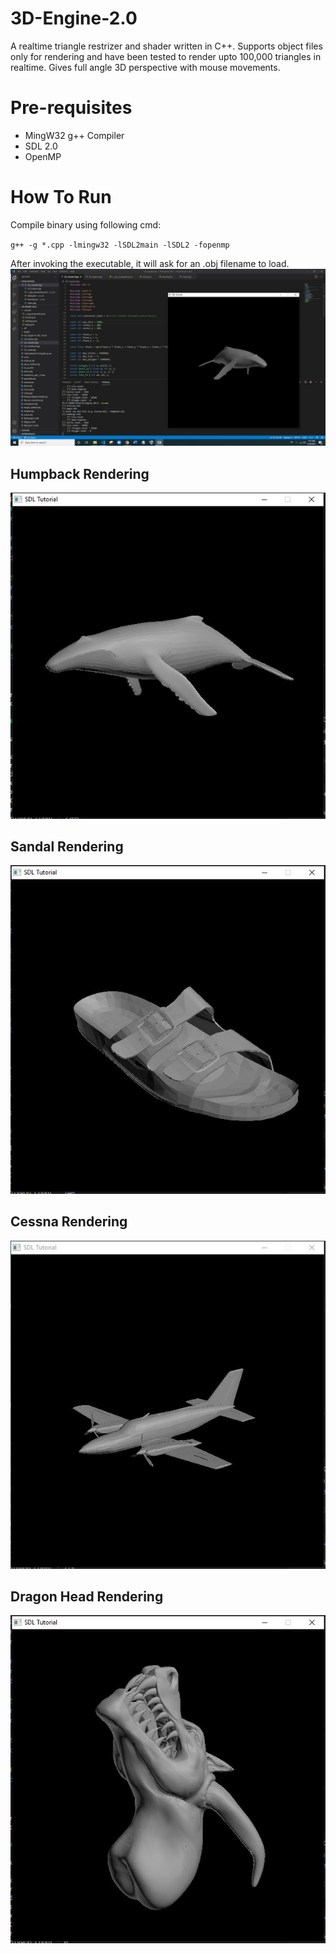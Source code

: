 # 3D-Engine-2.0
A realtime triangle restrizer and shader written in C++. Supports object files only for rendering and have been tested to render upto 100,000 triangles in realtime. Gives full angle 3D perspective with mouse movements.

# Pre-requisites
* MingW32 g++ Compiler
* SDL 2.0
* OpenMP

# How To Run
Compile binary using following cmd:

``
g++ -g *.cpp -lmingw32 -lSDL2main -lSDL2 -fopenmp
``

After invoking the executable, it will ask for an .obj filename to load.
![alt text](https://github.com/ShamsArfeen/3D-Engine-2.0/blob/main/ExampleSS.JPG?raw=true)


## Humpback Rendering
![alt text](https://github.com/ShamsArfeen/3D-Engine-2.0/blob/main/whale.JPG?raw=true)
## Sandal Rendering
![alt text](https://github.com/ShamsArfeen/3D-Engine-2.0/blob/main/sandal.JPG?raw=true)
## Cessna Rendering
![alt text](https://github.com/ShamsArfeen/3D-Engine-2.0/blob/main/plane.JPG?raw=true)
## Dragon Head Rendering
![alt text](https://github.com/ShamsArfeen/3D-Engine-2.0/blob/main/dragonhead.JPG?raw=true)
